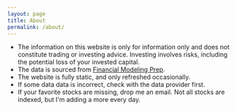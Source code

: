 ```yaml
---
layout: page
title: About
permalink: /about/
---
```


* The information on this website is only for information only and does
  not constitute trading or investing advice. Investing involves risks,
  including the potential loss of your invested capital.
* The data is sourced from [Financial Modeling Prep](https://site.financialmodelingprep.com/).
* The website is fully static, and only refreshed occasionally.
* If some data data is incorrect, check with the data provider first.
* If your favorite stocks are missing, drop me an email. Not all stocks
  are indexed, but I'm adding a more every day.
